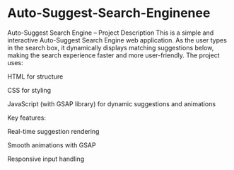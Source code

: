 # Auto-Suggest-Search-Enginenee
Auto-Suggest Search Engine – Project Description
This is a simple and interactive Auto-Suggest Search Engine web application. As the user types in the search box, it dynamically displays matching suggestions below, making the search experience faster and more user-friendly. The project uses:

HTML for structure

CSS for styling

JavaScript (with GSAP library) for dynamic suggestions and animations

Key features:

Real-time suggestion rendering

Smooth animations with GSAP

Responsive input handling
